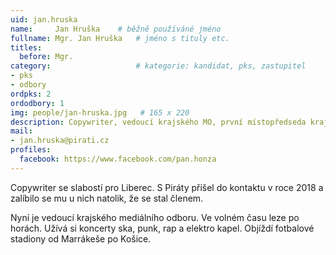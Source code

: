 ```yaml
---
uid: jan.hruska
name:     Jan Hruška  	# běžně používáné jméno
fullname: Mgr. Jan Hruška  	# jméno s tituly etc.
titles:
  before: Mgr.
category:                 	# kategorie: kandidat, pks, zastupitel
- pks
- odbory
ordpks: 2
ordodbory: 1
img: people/jan-hruska.jpg   # 165 x 220
description: Copywriter, vedoucí krajského MO, první místopředseda krajského sdružení           	# kratký popis, max 160 znaků
mail:
- jan.hruska@pirati.cz
profiles:
  facebook: https://www.facebook.com/pan.honza
---
```

Copywriter se slabostí pro Liberec. S Piráty přišel do kontaktu v roce 2018 a zalíbilo se mu u nich natolik, že se stal členem.

Nyní je vedoucí krajského mediálního odboru. Ve volném času leze po horách. Užívá si koncerty ska, punk, rap a elektro kapel. Objíždí fotbalové stadiony od Marrákeše po Košice.